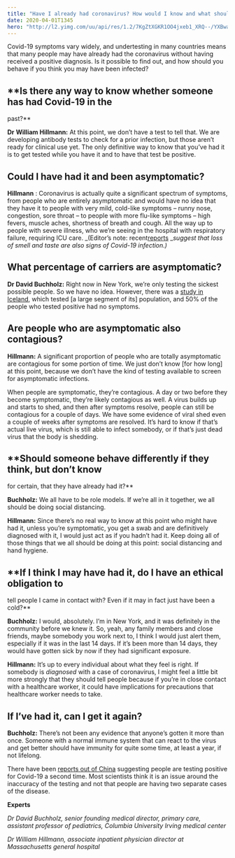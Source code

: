 ```yaml
---
title: "Have I already had coronavirus? How would I know and what should I do?"
date: 2020-04-01T1345
hero: "http://l2.yimg.com/uu/api/res/1.2/7KgZtXGKR1OO4jxeb1_XRQ--/YXBwaWQ9eXRhY2h5b247aD04Njt3PTEzMDs-/https://media.zenfs.com/en-GB/the_guardian_765/7055ca9364bbd7e2b9d6fa3249b7adf0"
---
```

Covid-19 symptoms vary widely, and undertesting in many countries means
that many people may have already had the coronavirus without having
received a positive diagnosis. Is it possible to find out, and how
should you behave if you think you may have been infected?

##  **Is there any way to know whether someone has had Covid-19 in the
past?**

 **Dr** **William Hillmann:** At this point, we don’t have a test to
tell that. We are developing antibody tests to check for a prior
infection, but those aren’t ready for clinical use yet. The only
definitive way to know that you’ve had it is to get tested while you
have it and to have that test be positive.

##  **Could I have had it and been asymptomatic?**

 **Hillmann** : Coronavirus is actually quite a significant spectrum of
symptoms, from people who are entirely asymptomatic and would have no
idea that they have it to people with very mild, cold-like symptoms –
runny nose, congestion, sore throat – to people with more flu-like
symptoms – high fevers, muscle aches, shortness of breath and cough. All
the way up to people with severe illness, who we’re seeing in the
hospital with respiratory failure, requiring ICU care. _(Editor’s note:
recent[reports][1] __suggest that loss of smell and taste are also signs
of Covid-19 infection.)_

##  **What percentage of carriers are asymptomatic?**

 **Dr David Buchholz:** Right now in New York, we’re only testing the
sickest possible people. So we have no idea. However, there was a [study
in Iceland][2], which tested [a large segment of its] population, and
50% of the people who tested positive had no symptoms.

##  **Are people who are asymptomatic also contagious?**

 **Hillmann:** A significant proportion of people who are totally
asymptomatic are contagious for some portion of time. We just don’t know
[for how long] at this point, because we don’t have the kind of testing
available to screen for asymptomatic infections.

When people are symptomatic, they’re contagious. A day or two before
they become symptomatic, they’re likely contagious as well. A virus
builds up and starts to shed, and then after symptoms resolve, people
can still be contagious for a couple of days. We have some evidence of
viral shed even a couple of weeks after symptoms are resolved. It’s hard
to know if that’s actual live virus, which is still able to infect
somebody, or if that’s just dead virus that the body is shedding.

##  **Should someone behave differently if they think, but don’t know
for certain, that they have already had it?**

 **Buchholz:** We all have to be role models. If we’re all in it
together, we all should be doing social distancing.

 **Hillmann:** Since there’s no real way to know at this point who might
have had it, unless you’re symptomatic, you get a swab and are
definitively diagnosed with it, I would just act as if you hadn’t had
it. Keep doing all of those things that we all should be doing at this
point: social distancing and hand hygiene.

##  **If I think I may have had it, do I have an ethical obligation to
tell people I came in contact with? Even if it may in fact just have
been a cold?**

 **Buchholz:** I would, absolutely. I’m in New York, and it was
definitely in the community before we knew it. So, yeah, any family
members and close friends, maybe somebody you work next to, I think I
would just alert them, especially if it was in the last 14 days. If it’s
been more than 14 days, they would have gotten sick by now if they had
significant exposure.

 **Hillmann:** It’s up to every individual about what they feel is
right. If somebody is _diagnosed_ with a case of coronavirus, I might
feel a little bit more strongly that they should tell people because if
you’re in close contact with a healthcare worker, it could have
implications for precautions that healthcare worker needs to take.

##  **If I’ve had it, can I get it again?**

 **Buchholz:** There’s not been any evidence that anyone’s gotten it
more than once. Someone with a normal immune system that can react to
the virus and get better should have immunity for quite some time, at
least a year, if not lifelong.

There have been [reports out of China][3] suggesting people are testing
positive for Covid-19 a second time. Most scientists think it is an
issue around the inaccuracy of the testing and not that people are
having two separate cases of the disease.

 **Experts**

 _Dr_ _David Buchholz,_ _senior_ _founding_ _medical_ _director,_
_primary_ _care,_ _assistant_ _professor of_ _pediatrics, Columbia
University Irving_ _medical_ _center_

 _Dr_ _William Hillmann,_ _associate_ _inpatient_ _physician_ _director
at Massachusetts_ _general_ _hospital_

   [1]: https://www.nytimes.com/2020/03/22/health/coronavirus-symptoms-smell-taste.html
   [2]: https://www.government.is/news/article/2020/03/15/Large-scale-testing-of-general-population-in-Iceland-underway/
   [3]: https://www.npr.org/sections/goatsandsoda/2020/03/27/822407626/mystery-in-wuhan-recovered-coronavirus-patients-test-negative-then-positive
